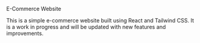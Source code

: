 E-Commerce Website

This is a simple e-commerce website built using React and Tailwind CSS. It is a work in progress and will be updated with new features and improvements.